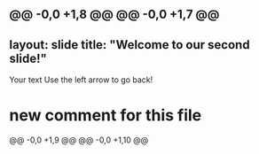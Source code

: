@@ -0,0 +1,8 @@
@@ -0,0 +1,7 @@
---
layout: slide
title: "Welcome to our second slide!"
---
Your text
Use the left arrow to go back!
# new comment for this  file
@@ -0,0 +1,9 @@
@@ -0,0 +1,10 @@
